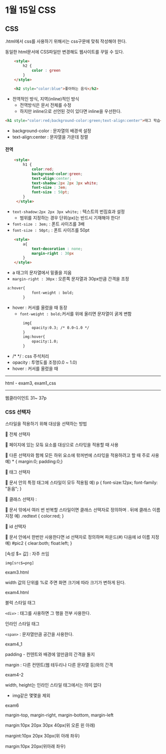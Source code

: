 # 1월 15일 CSS

## CSS

.html에서 css를 사용하기 위해서는 css구문에 맞춰 작성해야 한다.

동일한 html문서에 CSS파일만 변경해도 웹사이트를 꾸밀 수 있다.

```html
    <style>
        h2 {
            color : green
        }
    </style>
    
    <h2 style="color:blue">좋아하는 음식</h2>
```

- 전역적인 방식, 지역(inline)적인 방식
  - 전역방식은 문서 전체를 수정
  - 하지만 inline으로 선언된 것이 있다면 inline을 우선한다.

```html
<h1 style="color:red;background-color:green;text-align:center">태그 학습</h1>
```

- background-color : 문자열의 배경색 설정
- text-align:center : 문자열을 가운데 정렬



#### 전역

```html
    <style>
        h1 {
            color:red;
            background-color:green;
            text-align:center;
            text-shadow:2px 2px 3px white;
        	font-size : 3em;
           	font-size : 50pt;
        }
     </style>
```

- `text-shadow:2px 2px 3px white;` : 텍스트의 번짐효과 설정
  - 범위를 지정하는 경우 단위(px)는 반드시 기재해야 한다!
- `font-size : 3em;` : 폰트 사이즈를 3배
- `font-size : 50pt;` : 폰트 사이즈를 50pt



```html
 	<style>
 		a{
            text-decoration : none;
            margin-right : 30px
        }
    </style>
```

- a 태그의 문자열에서 밑줄을 지움
- `margin-right : 30px` : 오른쪽 문자열과 30px만큼 간격을 조정

```html
 a:hover{
            font-weight : bold;
        }
```

- hover : 커서를 올렸을 때 동장
  - `font-weight : bold;`커서를 위에 올리면 문자열이 굵게 변함

```html
		img{
            opacity:0.3; /* 0.0~1.0 */
        }
        img:hover{
            opacity:1.0;
        }
```

- /* */ : css 주석처리
- opacity : 투명도를 조정(0.0 ~ 1.0)
- hover : 커서를 올렸을 때

---

html - exam3, exam1_css

---

웹클라이언트 31~ 37p



### CSS 선택자

스타일을 적용하기 위해 대상을 선택하는 방법



  전체 선택자

  페이지에 있는 모듞 요소를 대상으로 스타읷을 적용할 때 사용 

 다른 선택자와 함께 모든 하위 요소에 핚꺼번에 스타읷을 적용하려고 할 때 주로 사용 예) * { margin:0; padding:0;} 



 태그 선택자 

 문서 안의 특정 태그에 스타일이 모두 적용됨 예) p { font-size:12px; font-family: "돋음"; } 



 클래스 선택자 : 

 문서 앆에서 여러 번 반복할 스타일이면 클래스 선택자로 정의하며 . 뒤에 클래스 이름 지정 예) .redtext { color:red; } 



 id 선택자 

 문서 안에서 한번만 사용한다면 id 선택자로 정의하며 파운드(#) 다음에 id 이름 지정 예) #pic2 { clear:both; float:left; }



[속성 $= 값] : 자주 쓰임

`img[src$=png]`



exam3.html

width 값의 단위를 %로 주면 화면 크기에 따라 크기가 변하게 된다.



exam4.html

블럭 스타일 태그

`<div>` : 태그를 사용하면 그 행을 전부 사용한다.

인라인 스타일 태그

`<span>` : 문자열만큼 공간을 사용한다.



exam4_1

padding - 컨텐트와 배경에 얼만큼의 간격을 둘지

margin : 다른 컨텐트(웹 테두리나 다른 문자열 등)와의 간격



exam4-2

width, height는 인라인 스타일 태그에서는 의미 없다

- img같은 몇몇을 제외



exam6

margin-top, margin-right, margin-bottom, margin-left

margin:10px 20px 30px 40px(위 오른 왼 아래)

margint:10px 20px 30px(위 아래 좌우)

margin:10px 20px(위아래 좌우)







